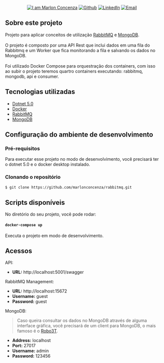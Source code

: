 <p align="center">
  <a href="https://github.com/marlonconcenza" target="_blank"><img alt="I am Marlon Concenza" src="https://img.shields.io/badge/I%20am-Marlon_Concenza-informational"></a>
  <a href="https://github.com/marlonconcenza" target="_blank" ><img alt="Github" src="https://img.shields.io/badge/Github--%23F8952D?style=social&logo=github"></a>
  <a href="https://www.linkedin.com/in/marlon-martins-concenza-53738978" target="_blank" ><img alt="LinkedIn" src="https://img.shields.io/badge/Linkedin--%23F8952D?style=social&logo=linkedin"></a>
  <a href="mailto:marlon.concenza@gmail.com" target="_blank" ><img alt="Email" src="https://img.shields.io/badge/Email--%23F8952D?style=social&logo=gmail"></a>
</p>

## Sobre este projeto

Projeto para aplicar conceitos de utilização [RabbitMQ](https://www.rabbitmq.com) e [MongoDB](https://www.mongodb.com/pt-br).<br /><br />
O projeto é composto por uma API Rest que inclui dados em uma fila do Rabbitmq e um Worker que fica monitorando a fila e salvando os dados no MongoDB.<br /><br />
Foi utilizado Docker Compose para orquestração dos containers, com isso ao subir o projeto teremos quartro containers executando: rabbitmq, mongodb, api e consumer.

## Tecnologias utilizadas

- [Dotnet 5.0](https://dotnet.microsoft.com/download)
- [Docker](https://www.docker.com)
- [RabbitMQ](https://www.rabbitmq.com)
- [MongoDB](https://www.mongodb.com/pt-br)

## Configuração do ambiente de desenvolvimento

### Pré-requisitos

Para executar esse projeto no modo de desenvolvimento, você precisará ter o dotnet 5.0 e o docker desktop instalado.

### Clonando o repositório

```bash
$ git clone https://github.com/marlonconcenza/rabbitmq.git
```

## Scripts disponíveis

No diretório do seu projeto, você pode rodar:

#### `docker-compose up`

Executa o projeto em modo de desenvolvimento.

## Acessos

API:
- **URL:** http://localhost:5001/swagger
	
RabbitMQ Management:
- **URL:** http://localhost:15672
- **Username:** guest
- **Password:** guest

MongoDB:
> Caso queira consultar os dados no MongoDB através de alguma interface gráfica, você precisará de um client para MongoDB, o mais famoso é o [Robo3T](https://robomongo.org).

- **Address:** localhost
- **Port:** 27017
- **Username:** admin
- **Password:** 123456

